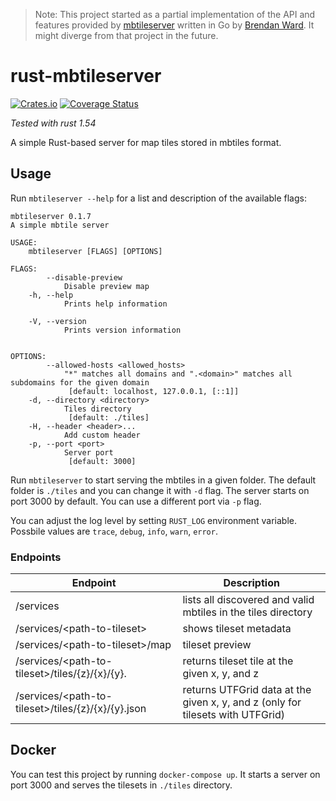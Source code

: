 > Note: This project started as a partial implementation of the API and features provided by [mbtileserver](https://github.com/consbio/mbtileserver) written in Go by [Brendan Ward](https://github.com/brendan-ward). It might diverge from that project in the future.

# rust-mbtileserver

[![Crates.io](https://img.shields.io/crates/v/mbtileserver.svg)](https://crates.io/crates/mbtileserver)
[![Coverage Status](https://coveralls.io/repos/github/ka7eh/rust-mbtileserver/badge.svg?branch=develop)](https://coveralls.io/github/ka7eh/rust-mbtileserver?branch=develop)

_Tested with rust 1.54_

A simple Rust-based server for map tiles stored in mbtiles format.

## Usage

Run `mbtileserver --help` for a list and description of the available flags:

```
mbtileserver 0.1.7
A simple mbtile server

USAGE:
    mbtileserver [FLAGS] [OPTIONS]

FLAGS:
        --disable-preview    
            Disable preview map
    -h, --help               
            Prints help information

    -V, --version            
            Prints version information


OPTIONS:
        --allowed-hosts <allowed_hosts>    
            "*" matches all domains and ".<domain>" matches all subdomains for the given domain
             [default: localhost, 127.0.0.1, [::1]]
    -d, --directory <directory>            
            Tiles directory
             [default: ./tiles]
    -H, --header <header>...               
            Add custom header
    -p, --port <port>                      
            Server port
             [default: 3000]
```

Run `mbtileserver` to start serving the mbtiles in a given folder. The default folder is `./tiles` and you can change it with `-d` flag.
The server starts on port 3000 by default. You can use a different port via `-p` flag.

You can adjust the log level by setting `RUST_LOG` environment variable. Possbile values are `trace`, `debug`, `info`, `warn`, `error`.

### Endpoints

| Endpoint                                                     | Description                                                                    |
|--------------------------------------------------------------|--------------------------------------------------------------------------------|
| /services                                                    | lists all discovered and valid mbtiles in the tiles directory                  |
| /services/\<path-to-tileset>                                 | shows tileset metadata                                                         |
| /services/\<path-to-tileset>/map                             | tileset preview                                                                |
| /services/\<path-to-tileset>/tiles/{z}/{x}/{y}.<tile-format> | returns tileset tile at the given x, y, and z                                  |
| /services/\<path-to-tileset>/tiles/{z}/{x}/{y}.json          | returns UTFGrid data at the given x, y, and z (only for tilesets with UTFGrid) |

## Docker

You can test this project by running `docker-compose up`. It starts a server on port 3000 and serves the tilesets in `./tiles` directory.
